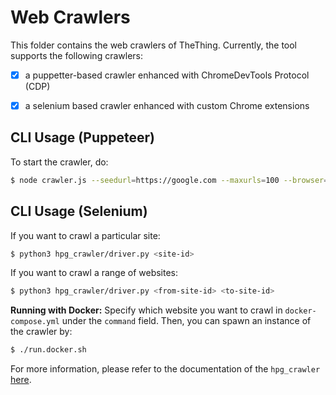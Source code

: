 # Web Crawlers

This folder contains the web crawlers of TheThing. Currently, the tool supports the following crawlers:

- [x] a puppetter-based crawler enhanced with ChromeDevTools Protocol (CDP) 
- [x] a selenium based crawler enhanced with custom Chrome extensions 


## CLI Usage (Puppeteer)

To start the crawler, do:

```bash
$ node crawler.js --seedurl=https://google.com --maxurls=100 --browser=chrome --headless=true
```

## CLI Usage (Selenium)

If you want to crawl a particular site:
```bash
$ python3 hpg_crawler/driver.py <site-id>
```

If you want to crawl a range of websites:
```bash
$ python3 hpg_crawler/driver.py <from-site-id> <to-site-id>
```

**Running with Docker:** Specify which website you want to crawl in `docker-compose.yml` under the `command` field. Then, you can spawn an instance of the crawler by:
```bash
$ ./run.docker.sh
```

For more information, please refer to the documentation of the `hpg_crawler` [here]([https://github.com/SoheilKhodayari/TheThing/tree/master/docs/crawling/hpg-crawler.md).
